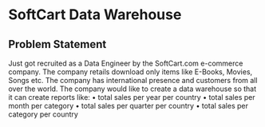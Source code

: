 # SoftCart Data Warehouse
## Problem Statement
Just got recruited as a Data Engineer by the SoftCart.com e-commerce company. The company retails download only items like E-Books, Movies, Songs etc. The company has international presence and customers from all over the world. The company would like to create a data warehouse so that it can create reports like:
•	total sales per year per country
•	total sales per month per category
•	total sales per quarter per country
•	total sales per category per country
